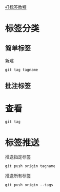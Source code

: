 [打标签教程](https://git-scm.com/book/zh/v2/Git-基础-打标签)

# 标签分类

## 简单标签

新建
```
git tag tagname
```

## 批注标签

# 查看

```
git tag
```

# 标签推送

推送指定标签

```
git push origin tagname
```

推送所有标签

```
git push origin --tags
```